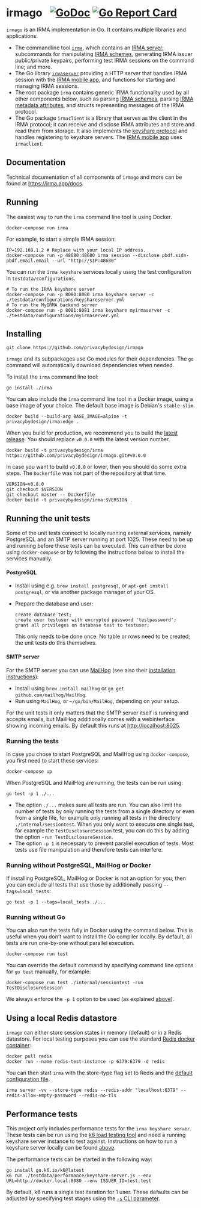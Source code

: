 # irmago &nbsp; [![GoDoc](https://godoc.org/github.com/privacybydesign/irmago?status.svg)](https://godoc.org/github.com/privacybydesign/irmago) [![Go Report Card](https://goreportcard.com/badge/github.com/privacybydesign/irmago)](https://goreportcard.com/report/github.com/privacybydesign/irmago)

`irmago` is an IRMA implementation in Go. It contains multiple libraries and applications:

* The commandline tool [`irma`](https://irma.app/docs/irma-cli/), which contains an [IRMA server](https://irma.app/docs/irma-server/); subcommands for manipulating [IRMA schemes](https://irma.app/docs/schemes/), generating IRMA issuer public/private keypairs, performing test IRMA sessions on the command line; and more.
* The Go library [`irmaserver`](https://irma.app/docs/irma-server-lib/) providing a HTTP server that handles IRMA session with the [IRMA mobile app](https://github.com/privacybydesign/irma_mobile), and functions for starting and managing IRMA sessions.
* The root package `irma` contains generic IRMA functionality used by all other components below, such as parsing [IRMA schemes](https://irma.app/docs/schemes/), parsing [IRMA metadata attributes](https://irma.app/docs/overview#the-metadata-attribute), and structs representing messages of the IRMA protocol.
* The Go package `irmaclient` is a library that serves as the client in the IRMA protocol; it can receive and disclose IRMA attributes and store and read them from storage. It also implements the [keyshare protocol](https://github.com/privacybydesign/irma_keyshare_server) and handles registering to keyshare servers. The [IRMA mobile app](https://github.com/privacybydesign/irma_mobile) uses `irmaclient`.

## Documentation

Technical documentation of all components of `irmago` and more can be found at https://irma.app/docs.

## Running

The easiest way to run the `irma` command line tool is using Docker.

    docker-compose run irma

For example, to start a simple IRMA session:

    IP=192.168.1.2 # Replace with your local IP address.
    docker-compose run -p 48680:48680 irma session --disclose pbdf.sidn-pbdf.email.email --url "http://$IP:48680"

You can run the `irma keyshare` services locally using the test configuration in `testdata/configurations`.

    # To run the IRMA keyshare server
    docker-compose run -p 8080:8080 irma keyshare server -c ./testdata/configurations/keyshareserver.yml
    # To run the MyIRMA backend server
    docker-compose run -p 8081:8081 irma keyshare myirmaserver -c ./testdata/configurations/myirmaserver.yml

## Installing

    git clone https://github.com/privacybydesign/irmago

`irmago` and its subpackages use Go modules for their dependencies. The `go` command will automatically download dependencies when needed.

To install the `irma` command line tool:

    go install ./irma

You can also include the `irma` command line tool in a Docker image, using a base image of your choice. The default base image is Debian's `stable-slim`.

    docker build --build-arg BASE_IMAGE=alpine -t privacybydesign/irma:edge .

When you build for production, we recommend you to build the [latest release](https://github.com/privacybydesign/irmago/releases/latest). You should replace `v0.0.0` with the latest version number.

    docker build -t privacybydesign/irma https://github.com/privacybydesign/irmago.git#v0.0.0

In case you want to build `v0.8.0` or lower, then you should do some extra steps. The `Dockerfile` was not part of the repository at that time.

    VERSION=v0.8.0
    git checkout $VERSION
    git checkout master -- Dockerfile
    docker build -t privacybydesign/irma:$VERSION .

## Running the unit tests

Some of the unit tests connect to locally running external services, namely PostgreSQL and an SMTP server running at port 1025. These need to be up and running before these tests can be executed. This can either be done using `docker-compose` or by following the instructions below to install the services manually.

#### PostgreSQL

 * Install using e.g. `brew install postgresql`, or `apt-get install postgresql`, or via another package manager of your OS.
 * Prepare the database and user:

       create database test;
       create user testuser with encrypted password 'testpassword';
       grant all privileges on database test to testuser;

   This only needs to be done once. No table or rows need to be created; the unit tests do this themselves.

#### SMTP server
For the SMTP server you can use [MailHog](https://github.com/mailhog/MailHog) (see also their [installation instructions](https://github.com/mailhog/MailHog#installation)):
 * Install using `brew install mailhog` or `go get github.com/mailhog/MailHog`.
 * Run using `MailHog`, or `~/go/bin/MailHog`, depending on your setup.

For the unit tests it only matters that the SMTP server itself is running and accepts emails, but MailHog additionally comes with a webinterface showing incoming emails. By default this runs at <http://localhost:8025>.

### Running the tests

In case you chose to start PostgreSQL and MailHog using `docker-compose`, you first need to start these services:

    docker-compose up

When PostgreSQL and MailHog are running, the tests can be run using:

    go test -p 1 ./...

* The option `./...` makes sure all tests are run. You can also limit the number of tests by only running the tests from a single directory or even from a single file, for example only running all tests in the directory `./internal/sessiontest`. When you only want to execute one single test, for example the `TestDisclosureSession` test, you can do this by adding the option `-run TestDisclosureSession`.
* The option `-p 1` is necessary to prevent parallel execution of tests. Most tests use file manipulation and therefore tests can interfere.

### Running without PostgreSQL, MailHog or Docker

If installing PostgreSQL, MailHog or Docker is not an option for you, then you can exclude all tests that use those by additionally passing `--tags=local_tests`:

    go test -p 1 --tags=local_tests ./...

### Running without Go

You can also run the tests fully in Docker using the command below. This is useful when you don't want to install the Go compiler locally. By default, all tests are run one-by-one without parallel execution.

    docker-compose run test

You can override the default command by specifying command line options for `go test` manually, for example:

    docker-compose run test ./internal/sessiontest -run TestDisclosureSession

We always enforce the `-p 1` option to be used (as explained [above](#running-the-tests)).

## Using a local Redis datastore
`irmago` can either store session states in memory (default) or in a Redis datastore. For local testing purposes you can use the standard [Redis docker container](https://hub.docker.com/_/redis):

```
docker pull redis
docker run --name redis-test-instance -p 6379:6379 -d redis
```

You can then start `irma` with the store-type flag set to Redis and the [default configuration file](testdata/configurations/redis.yml).

```
irma server -vv --store-type redis --redis-addr "localhost:6379" --redis-allow-empty-password --redis-no-tls
```

## Performance tests
This project only includes performance tests for the `irma keyshare server`. These tests can be run using the [k6 load testing tool](https://k6.io/docs/) and need a running keyshare server instance to test against. Instructions on how to run a keyshare server locally can be found [above](#running).

The performance tests can be started in the following way:

```
go install go.k6.io/k6@latest
k6 run ./testdata/performance/keyshare-server.js --env URL=http://docker.local:8080 --env ISSUER_ID=test.test
```

By default, k6 runs a single test iteration for 1 user. These defaults can be adjusted by specifying test stages using the [`-s` CLI parameter](https://k6.io/docs/using-k6/options/#stages).

<!-- vim: set ts=4 sw=4: -->